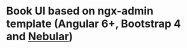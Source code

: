 # Book UI based on ngx-admin template (Angular 6+, Bootstrap 4 and <a href="https://github.com/akveo/nebular">Nebular</a>)

